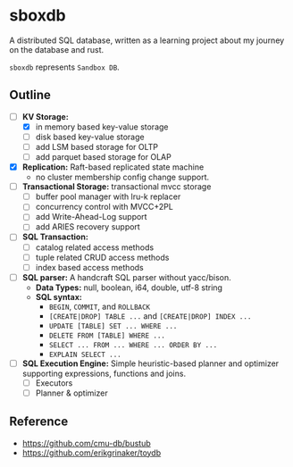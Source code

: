 # sboxdb

A distributed SQL database, written as a learning project about my journey on the database and rust.

`sboxdb` represents `Sandbox DB`.

## Outline

- [ ] **KV Storage:**
    - [x] in memory based key-value storage
    - [ ] disk based key-value storage
    - [ ] add LSM based storage for OLTP
    - [ ] add parquet based storage for OLAP
- [x] **Replication:** Raft-based replicated state machine
    - no cluster membership config change support.
- [ ] **Transactional Storage:** transactional mvcc storage
    - [ ] buffer pool manager with lru-k replacer
    - [ ] concurrency control with MVCC+2PL
    - [ ] add Write-Ahead-Log support
    - [ ] add ARIES recovery support
- [ ] **SQL Transaction:**
    - [ ] catalog related access methods
    - [ ] tuple related CRUD access methods
    - [ ] index based access methods
- [ ] **SQL parser:** A handcraft SQL parser without yacc/bison.
    - **Data Types:** null, boolean, i64, double, utf-8 string
    - **SQL syntax:**
        * `BEGIN`, `COMMIT`, and `ROLLBACK`
        * `[CREATE|DROP] TABLE ...` and `[CREATE|DROP] INDEX ...`
        * `UPDATE [TABLE] SET ... WHERE ...`
        * `DELETE FROM [TABLE] WHERE ...`
        * `SELECT ... FROM ... WHERE ... ORDER BY ...`
        * `EXPLAIN SELECT ...`
- [ ] **SQL Execution Engine:** Simple heuristic-based planner and optimizer supporting expressions, functions and joins.
    - [ ] Executors
    - [ ] Planner & optimizer

## Reference

- https://github.com/cmu-db/bustub
- https://github.com/erikgrinaker/toydb
